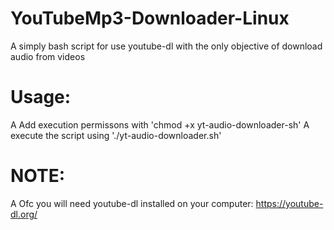 # YouTubeMp3-Downloader-Linux
A simply bash script for use youtube-dl with the only  objective of download audio from videos

# Usage:
A Add execution permissons with 'chmod +x  yt-audio-downloader-sh'
A execute the script using './yt-audio-downloader.sh'

# NOTE:
A Ofc you will need youtube-dl installed on your computer: https://youtube-dl.org/
